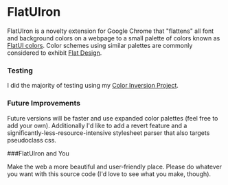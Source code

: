 # FlatUIron

FlatUIron is a novelty extension for Google Chrome that "flattens" all font and background colors on a webpage to a small palette of colors known as [FlatUI colors](http://flatuicolors.com/). Color schemes using similar palettes are commonly considered to exhibit [Flat Design](http://en.wikipedia.org/wiki/Flat_design).

### Testing
I did the majority of testing using my [Color Inversion Project](http://aJetHorn.github.io/ColorInvert).

### Future Improvements

Future versions will be faster and use expanded color palettes (feel free to add your own). Additionally I'd like to add a revert feature and a significantly-less-resource-intensive stylesheet parser that also targets pseudoclass css.

###FlatUIron and You

Make the web a more beautiful and user-friendly place. Please do whatever you want with this source code (I'd love to see what you make, though).
